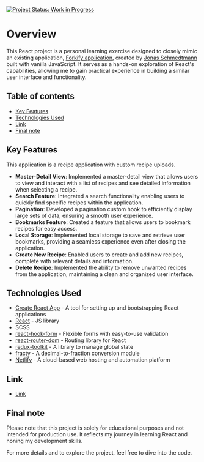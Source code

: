 [![Project Status: Work in Progress](https://img.shields.io/badge/Project%20Status-Work%20in%20Progress-orange)](https://frrann-forkify-react.netlify.app/)

# Overview

This React project is a personal learning exercise designed to closely mimic an existing application, [Forkify application](https://forkify-v2.netlify.app/), created by [Jonas Schmedtmann](https://github.com/jonasschmedtmann) built with vanilla JavaScript. It serves as a hands-on exploration of React's capabilities, allowing me to gain practical experience in building a similar user interface and functionality.

## Table of contents

- [Key Features](#key-features)
- [Technologies Used](#technologies-used)
- [Link](#link)
- [Final note](#final-note)

## Key Features
This application is a recipe application with custom recipe uploads.
- **Master-Detail View**: Implemented a master-detail view that allows users to view and interact with a list of recipes and see detailed information when selecting a recipe.
- **Search Feature**: Integrated a search functionality enabling users to quickly find specific recipes within the application.
- **Pagination**: Developed a pagination custom hook to efficiently display large sets of data, ensuring a smooth user experience.
- **Bookmarks Feature**: Created a feature that allows users to bookmark recipes for easy access.
- **Local Storage**: Implemented local storage to save and retrieve user bookmarks, providing a seamless experience even after closing the application.
- **Create New Recipe**: Enabled users to create and add new recipes, complete with relevant details and information.
- **Delete Recipe**: Implemented the ability to remove unwanted recipes from the application, maintaining a clean and organized user interface.

## Technologies Used
- [Create React App](https://github.com/facebook/create-react-app) - A tool for setting up and bootstrapping React applications
- [React](https://reactjs.org/) - JS library
- SCSS
- [react-hook-form](https://www.npmjs.com/package/react-hook-form) - Flexible forms with easy-to-use validation
- [react-router-dom](https://reactrouter.com/en/main) - Routing library for React
- [redux-toolkit](https://redux-toolkit.js.org/) - A library to manage global state
- [fracty](https://www.npmjs.com/package/fracty) - A decimal-to-fraction conversion module
- [Netlify](https://www.netlify.com/) - A cloud-based web hosting and automation platform

## Link
- [Link](https://frrann-forkify-react.netlify.app/)

## Final note

Please note that this project is solely for educational purposes and not intended for production use. It reflects my journey in learning React and honing my development skills.

For more details and to explore the project, feel free to dive into the code.
